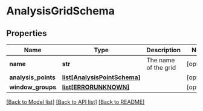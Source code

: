 # AnalysisGridSchema

## Properties
Name | Type | Description | Notes
------------ | ------------- | ------------- | -------------
**name** | **str** | The name of the grid | [optional] 
**analysis_points** | [**list[AnalysisPointSchema]**](AnalysisPointSchema.md) |  | [optional] 
**window_groups** | [**list[ERRORUNKNOWN]**](.md) |  | [optional] 

[[Back to Model list]](../README.md#documentation-for-models) [[Back to API list]](../README.md#documentation-for-api-endpoints) [[Back to README]](../README.md)


